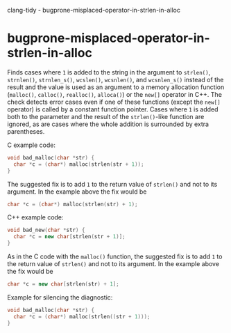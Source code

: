 clang-tidy - bugprone-misplaced-operator-in-strlen-in-alloc

</div>

# bugprone-misplaced-operator-in-strlen-in-alloc

Finds cases where `1` is added to the string in the argument to
`strlen()`, `strnlen()`, `strnlen_s()`, `wcslen()`, `wcsnlen()`, and
`wcsnlen_s()` instead of the result and the value is used as an argument
to a memory allocation function (`malloc()`, `calloc()`, `realloc()`,
`alloca()`) or the `new[]` operator in
<span class="title-ref">C++</span>. The check detects error cases even
if one of these functions (except the `new[]` operator) is called by a
constant function pointer. Cases where `1` is added both to the
parameter and the result of the `strlen()`-like function are ignored, as
are cases where the whole addition is surrounded by extra parentheses.

<span class="title-ref">C</span> example code:

``` c
void bad_malloc(char *str) {
  char *c = (char*) malloc(strlen(str + 1));
}
```

The suggested fix is to add `1` to the return value of `strlen()` and
not to its argument. In the example above the fix would be

``` c
char *c = (char*) malloc(strlen(str) + 1);
```

<span class="title-ref">C++</span> example code:

``` c++
void bad_new(char *str) {
  char *c = new char[strlen(str + 1)];
}
```

As in the <span class="title-ref">C</span> code with the `malloc()`
function, the suggested fix is to add `1` to the return value of
`strlen()` and not to its argument. In the example above the fix would
be

``` c++
char *c = new char[strlen(str) + 1];
```

Example for silencing the diagnostic:

``` c
void bad_malloc(char *str) {
  char *c = (char*) malloc(strlen((str + 1)));
}
```
